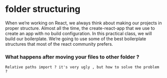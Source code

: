 
# folder structuring

When we’re working on React, we always think about making our projects in proper structure. Almost all the time, the create-react-app that we use to create an app with no build configuration. In this practical class, we will build our boilerplate. We’re going to use some of the best boilerplate structures that most of the react community prefers.



### What happens after moving your files to other folder ?


    Relative paths import ? it's very ugly , but how to solve the problem ?

